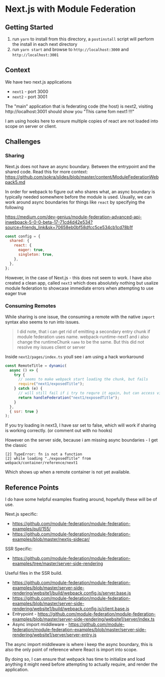 # Next.js with Module Federation

## Getting Started

1. run `yarn` to install from this directory, a `postinstall` script will perform the install in each next directory
2. run `yarn start` and browse to `http://localhost:3000` and `http://localhost:3001`

## Context

We have two next.js applications

- `next1` - port 3000
- `next2` - port 3001

The "main" application that is federating code (the host) is next2, visiting http://localhost:3001 should show you "This came fom next1 !!!"

I am using hooks here to ensure multiple copies of react are not loaded into scope on server or client.

## Challenges

### Sharing

Next.js does not have an async boundary. Between the entrypoint and the shared code.
Read this for more context: https://github.com/sokra/slides/blob/master/content/ModuleFederationWebpack5.md

In order for webpack to figure out who shares what, an async boundary is typically needed somewhere before the module is used.
Usually, we can work around async boundaries for things like `react` by specifying the following

https://medium.com/dev-genius/module-federation-advanced-api-inwebpack-5-0-0-beta-17-71cd4d42e534?source=friends_link&sk=70658eb0bf58dfcc5ce534cb1cd78b1f

```js
const config = {
  shared: {
    react: {
      eager: true,
      singleton: true,
    },
  },
};
```

However, in the case of Next.js - this does not seem to work. I have also created a clean app, called `next3` which does absolutely nothing but usalize module federation to showcase immediate errors when attempting to use eager true

### Consuming Remotes

While sharing is one issue, the consuming a remote with the native `import` syntax also seems to run into issues.

> I did note, that i can get rid of emitting a secondary entry chunk if module federation uses name. webpack-runtime-next1 and i also change the runtimeChunk `name` to be the same. But this did not resolve my issues client or server

Inside `next2/pages/index.ts` youll see i am using a hack workaround

```js
const RemoteTitle = dynamic(
  async () => {
    try {
      // seems to make webpack start loading the chunk, but fails
      require("next1/exposedTitle");
    } catch (e) {
      // will still fail if i try to requre it again, but can access via low level api?
      return handleFederation("next1/exposedTitle");
    }
  },
  { ssr: true }
);
```

If you try loading in next3, I have ssr set to false, which will work if sharing is working correctly. (or comment out with no hooks)

However on the server side, because i am missing async boundaries - I get the classic

```
[2] TypeError: fn is not a function
[2] while loading "./exposedTitle" from webpack/container/reference/next1
```

Which shows up when a remote container is not yet available.

## Reference Points

I do have some helpful examples floating around, hopefully these will be of use.

Next.js specific:

- https://github.com/module-federation/module-federation-examples/pull/155/
- https://github.com/module-federation/module-federation-examples/blob/master/nextjs-sidecar/

SSR Specific:

- https://github.com/module-federation/module-federation-examples/tree/master/server-side-rendering

Useful files in the SSR build.

- https://github.com/module-federation/module-federation-examples/blob/master/server-side-rendering/website1/build/webpack.config.js/server.base.js
- https://github.com/module-federation/module-federation-examples/blob/master/server-side-rendering/website1/build/webpack.config.js/client.base.js
- Entrypoint - https://github.com/module-federation/module-federation-examples/blob/master/server-side-rendering/website1/server/index.ts
- Async import middleware - https://github.com/module-federation/module-federation-examples/blob/master/server-side-rendering/website1/server/server-entry.js

The async import middleware is where i keep the async boundary, this is also the only point of reference where React is import into scope.

By doing so, I can ensure that webpack has time to initialize and load anything it might need before attempting to actually require, and render the application.
